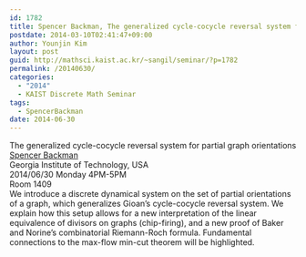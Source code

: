 ```yaml
---
id: 1782
title: Spencer Backman, The generalized cycle-cocycle reversal system for partial graph orientations
postdate: 2014-03-10T02:41:47+09:00
author: Younjin Kim
layout: post
guid: http://mathsci.kaist.ac.kr/~sangil/seminar/?p=1782
permalink: /20140630/
categories:
  - "2014"
  - KAIST Discrete Math Seminar
tags:
  - SpencerBackman
date: 2014-06-30
---
```

<div class="talk">
  The generalized cycle-cocycle reversal system for partial graph orientations
</div>

<div class="speaker">
  <a href="http://people.math.gatech.edu/~sbackman/"> Spencer Backman </a><br /> Georgia Institute of Technology, USA
</div>

<div class="date">
  2014/06/30 Monday 4PM-5PM<br /> Room 1409
</div>

<div class="abstract">
  We introduce a discrete dynamical system on the set of partial orientations of a graph, which generalizes Gioan&#8217;s cycle-cocycle reversal system. We explain how this setup allows for a new interpretation of the linear equivalence of divisors on graphs (chip-firing), and a new proof of Baker and Norine&#8217;s combinatorial Riemann-Roch formula. Fundamental connections to the max-flow min-cut theorem will be highlighted.
</div>